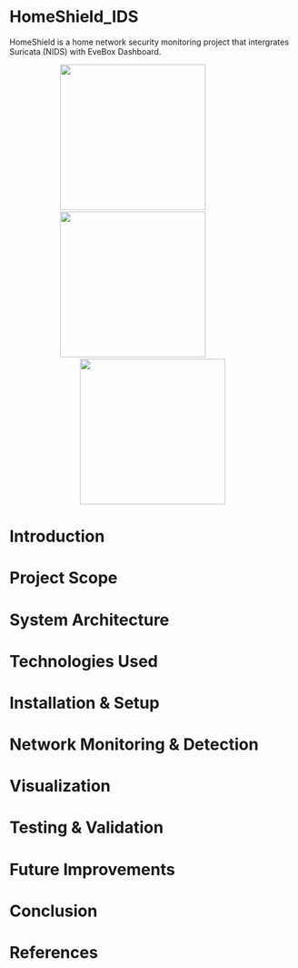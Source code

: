 # HomeShield_IDS

HomeShield is a home network security monitoring project that intergrates Suricata (NIDS) with EveBox Dashboard.

<p align="center">
  <img src="https://github.com/user-attachments/assets/d8371946-7fd3-4547-b47a-c191eaab5f96" width="256" height="256" />
  &nbsp;&nbsp;&nbsp;&nbsp;&nbsp;&nbsp;&nbsp;&nbsp;&nbsp;&nbsp;&nbsp;&nbsp;&nbsp;&nbsp;&nbsp;&nbsp;&nbsp;
  <img src="https://github.com/user-attachments/assets/8ba3728c-110f-4c13-93ff-ebb4825d8346" width="256" height="256" />
  &nbsp;&nbsp;&nbsp;&nbsp;&nbsp;&nbsp;&nbsp;&nbsp;&nbsp;&nbsp;&nbsp;&nbsp;&nbsp;&nbsp;&nbsp;&nbsp;&nbsp;
  <img src="https://github.com/user-attachments/assets/22085dc1-2afa-4f0b-bc45-6c84fd7169b2" width="256" height="256" />
</p>

# Introduction

# Project Scope

# System Architecture

# Technologies Used

# Installation & Setup

# Network Monitoring & Detection

# Visualization

# Testing & Validation

# Future Improvements

# Conclusion

# References

